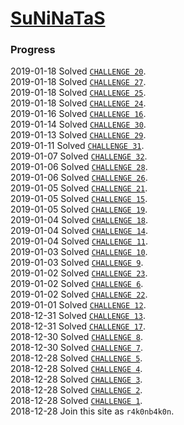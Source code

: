 # [SuNiNaTaS](http://suninatas.com/)

### Progress
2019-01-18 Solved [`CHALLENGE 20`](./SYSTEM/20).  
2019-01-18 Solved [`CHALLENGE 27`](./SYSTEM/27).  
2019-01-18 Solved [`CHALLENGE 25`](./SYSTEM/25).  
2019-01-18 Solved [`CHALLENGE 24`](./SYSTEM/24).  
2019-01-16 Solved [`CHALLENGE 16`](./SYSTEM/16).  
2019-01-14 Solved [`CHALLENGE 30`](./FORENSIC/30).  
2019-01-13 Solved [`CHALLENGE 29`](./FORENSIC/29).  
2019-01-11 Solved [`CHALLENGE 31`](./FORENSIC/31).  
2019-01-07 Solved [`CHALLENGE 32`](./FORENSIC/32).  
2019-01-06 Solved [`CHALLENGE 28`](./FORENSIC/28).  
2019-01-06 Solved [`CHALLENGE 26`](./FORENSIC/26).  
2019-01-05 Solved [`CHALLENGE 21`](./FORENSIC/21).  
2019-01-05 Solved [`CHALLENGE 15`](./FORENSIC/15).  
2019-01-05 Solved [`CHALLENGE 19`](./FORENSIC/19).  
2019-01-04 Solved [`CHALLENGE 18`](./FORENSIC/18).  
2019-01-04 Solved [`CHALLENGE 14`](./FORENSIC/14).  
2019-01-04 Solved [`CHALLENGE 11`](./BINARY/11).  
2019-01-03 Solved [`CHALLENGE 10`](./BINARY/10).  
2019-01-03 Solved [`CHALLENGE 9`](./BINARY/9).  
2019-01-02 Solved [`CHALLENGE 23`](./WEB/23).  
2019-01-02 Solved [`CHALLENGE 6`](./WEB/6).  
2019-01-02 Solved [`CHALLENGE 22`](./WEB/22).  
2019-01-01 Solved [`CHALLENGE 12`](./MISC/12).  
2018-12-31 Solved [`CHALLENGE 13`](./MISC/13).  
2018-12-31 Solved [`CHALLENGE 17`](./MISC/17).  
2018-12-30 Solved [`CHALLENGE 8`](./WEB/8).  
2018-12-30 Solved [`CHALLENGE 7`](./WEB/7).  
2018-12-28 Solved [`CHALLENGE 5`](./WEB/5).  
2018-12-28 Solved [`CHALLENGE 4`](./WEB/4).  
2018-12-28 Solved [`CHALLENGE 3`](./WEB/3).  
2018-12-28 Solved [`CHALLENGE 2`](./WEB/2).  
2018-12-28 Solved [`CHALLENGE 1`](./WEB/1).  
2018-12-28 Join this site as `r4k0nb4k0n`.  